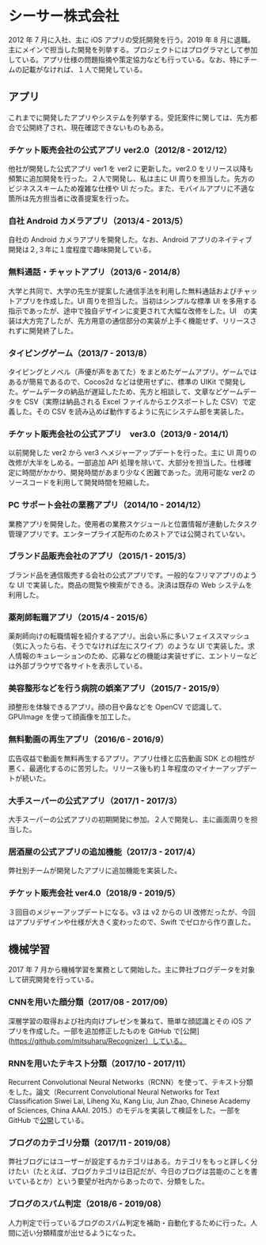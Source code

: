 # シーサー株式会社

2012 年 7 月に入社、主に iOS アプリの受託開発を行う。2019 年 8 月に退職。主にメインで担当した開発を列挙する。プロジェクトにはプログラマとして参加している。アプリ仕様の問題指摘や策定協力なども行っている。なお、特にチームの記載がなければ、１人で開発している。

## アプリ

これまでに開発したアプリやシステムを列挙する。受託案件に関しては、先方都合で公開終了され、現在確認できないものもある。

### チケット販売会社の公式アプリ ver2.0（2012/8 - 2012/12）

他社が開発した公式アプリ ver1 を ver2 に更新した。ver2.0 をリリース以降も頻繁に追加開発を行った。２人で開発し、私は主に UI 周りを担当した。先方のビジネススキームため複雑な仕様や UI だった。また、モバイルアプリに不適な箇所は先方担当者に改善提案を行った。

### 自社 Android カメラアプリ（2013/4 - 2013/5）

自社の Android カメラアプリを開発した。なお、Android アプリのネイティブ開発は２,３年に１度程度で趣味開発している。

### 無料通話・チャットアプリ（2013/6 - 2014/8）

大学と共同で、大学の先生が提案した通信手法を利用した無料通話およびチャットアプリを作成した。UI 周りを担当した。当初はシンプルな標準 UI を多用する指示であったが、途中で独自デザインに変更されて大幅な改修をした。UI　の実装は大方完了したが、先方用意の通信部分の実装が上手く機能せず、リリースされずに開発終了した。

### タイピングゲーム（2013/7 - 2013/8）

タイピングとノベル（声優が声をあてた）をまとめたゲームアプリ。ゲームではあるが簡易であるので、Cocos2d などは使用せずに、標準の UIKit で開発した。ゲームデータの納品が遅延したため、先方と相談して、文章などゲームデータを CSV（実際は納品される Excel ファイルからエクスポートした CSV）で定義した。その CSV を読み込めば動作するように先にシステム部を実装した。

### チケット販売会社の公式アプリ　ver3.0（2013/9 - 2014/1）

以前開発した ver2 から ver3 へメジャーアップデートを行った。主に UI 周りの改修が大半をしめる。一部追加 API 処理を除いて、大部分を担当した。仕様確定に時間がかかり、開発時間があまり少なく困難であった。流用可能な ver2 のソースコードを利用して開発時間を短縮した。

### PC サポート会社の業務アプリ（2014/10 - 2014/12）

業務アプリを開発した。使用者の業務スケジュールと位置情報が連動したタスク管理アプリです。エンタープライズ配布のためストアでは公開されていない。

### ブランド品販売会社のアプリ（2015/1 - 2015/3）

ブランド品を通信販売する会社の公式アプリです。一般的なフリマアプリのような UI で実装した。商品の閲覧や検索ができる。決済は既存の Web システムを利用した。

### 薬剤師転職アプリ（2015/4 - 2015/6）

薬剤師向けの転職情報を紹介するアプリ。出会い系に多いフェイススマッシュ（気に入ったら右、そうでなければ左にスワイプ）のような UI で実装した。求人情報のキュレーションのため、応募などの機能は実装せずに、エントリーなどは外部ブラウザで各サイトを表示している。

### 美容整形などを行う病院の娯楽アプリ（2015/7 - 2015/9）

顔整形を体験できるアプリ。顔の目や鼻などを OpenCV で認識して、GPUImage を使って顔画像を加工した。

### 無料動画の再生アプリ（2016/6 - 2016/9）

広告収益で動画を無料再生するアプリ。アプリ仕様と広告動画 SDK との相性が悪く、最適化するのに苦労した。リリース後も約１年程度のマイナーアップデートが続いた。

### 大手スーパーの公式アプリ（2017/1 - 2017/3）

大手スーパーの公式アプリの初期開発に参加。２人で開発し、主に画面周りを担当した。

### 居酒屋の公式アプリの追加機能（2017/3 - 2017/4）

弊社別チームが開発したアプリに追加機能を実装した。

### チケット販売会社 ver4.0（2018/9 - 2019/5）

３回目のメジャーアップデートになる。v3 は v2 からの UI 改修だったが、今回はアプリデザインや仕様が大きく変わったので、Swift でゼロから作り直した。

## 機械学習

2017 年 7 月から機械学習を業務として開始した。主に弊社ブログデータを対象して研究開発を行っている。

### CNNを用いた顔分類（2017/08 - 2017/09）

深層学習の取得および社内向けプレゼンを兼ねて、簡単な顔認識とその iOS アプリを作成した。一部を追加修正したものを GitHub で[公開](https://github.com/mitsuharu/Recognizer）している。

### RNNを用いたテキスト分類（2017/10 - 2017/11）

Recurrent Convolutional Neural Networks（RCNN）を使って、テキスト分類をした。論文（Recurrent Convolutional Neural Networks for Text Classification Siwei Lai, Liheng Xu, Kang Liu, Jun Zhao, Chinese Academy of Sciences, China AAAI. 2015.）のモデルを実装して検証をした。一部を GitHub で[公開](https://github.com/mitsuharu/textclassification_rcnn)している。

### ブログのカテゴリ分類（2017/11 - 2019/08）

弊社ブログにはユーザーが設定するカテゴリはある。カテゴリをもっと詳しく分けたい（たとえば、ブログカテゴリは日記だが、今日のブログは芸能のことを書いているとか）という要望が社内からあったので、分類をした。

### ブログのスパム判定（2018/6 - 2019/08）

人力判定で行っているブログのスパム判定を補助・自動化するために行った。人間に近い分類精度が出せるようになった。
